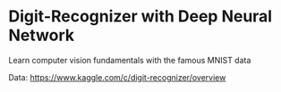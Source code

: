 # Digit-Recognizer with Deep Neural Network
Learn computer vision fundamentals with the famous MNIST data

Data: https://www.kaggle.com/c/digit-recognizer/overview
